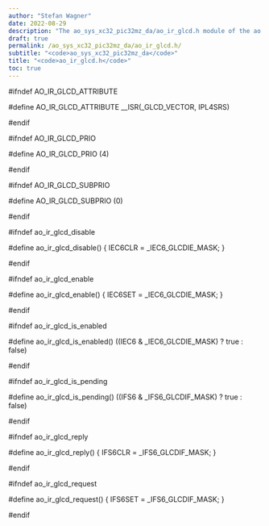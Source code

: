 ```yaml
---
author: "Stefan Wagner"
date: 2022-08-29
description: "The ao_sys_xc32_pic32mz_da/ao_ir_glcd.h module of the ao real-time operating system."
draft: true
permalink: /ao_sys_xc32_pic32mz_da/ao_ir_glcd.h/ 
subtitle: "<code>ao_sys_xc32_pic32mz_da</code>"
title: "<code>ao_ir_glcd.h</code>"
toc: true
---
```


#ifndef AO_IR_GLCD_ATTRIBUTE

#define AO_IR_GLCD_ATTRIBUTE        __ISR(_GLCD_VECTOR, IPL4SRS)

#endif

#ifndef AO_IR_GLCD_PRIO

#define AO_IR_GLCD_PRIO             (4)

#endif

#ifndef AO_IR_GLCD_SUBPRIO

#define AO_IR_GLCD_SUBPRIO          (0)

#endif

#ifndef ao_ir_glcd_disable

#define ao_ir_glcd_disable()        { IEC6CLR = _IEC6_GLCDIE_MASK; }

#endif

#ifndef ao_ir_glcd_enable

#define ao_ir_glcd_enable()         { IEC6SET = _IEC6_GLCDIE_MASK; }

#endif

#ifndef ao_ir_glcd_is_enabled

#define ao_ir_glcd_is_enabled()     ((IEC6 & _IEC6_GLCDIE_MASK) ? true : false)

#endif

#ifndef ao_ir_glcd_is_pending

#define ao_ir_glcd_is_pending()     ((IFS6 & _IFS6_GLCDIF_MASK) ? true : false)

#endif

#ifndef ao_ir_glcd_reply

#define ao_ir_glcd_reply()          { IFS6CLR = _IFS6_GLCDIF_MASK; }

#endif

#ifndef ao_ir_glcd_request

#define ao_ir_glcd_request()        { IFS6SET = _IFS6_GLCDIF_MASK; }

#endif

